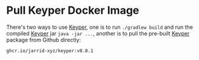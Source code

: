 # Pull Keyper Docker Image

There's two ways to use [Keyper](https://jarrid.xyz/keyper), one is to run `./gradlew build` and run the compiled [Keyper](https://jarrid.xyz/keyper) jar `java -jar ...`, another is to pull the pre-built [Keyper](https://jarrid.xyz/keyper) package from Github directly:

```bash
ghcr.io/jarrid-xyz/keyper:v0.0.1
```
